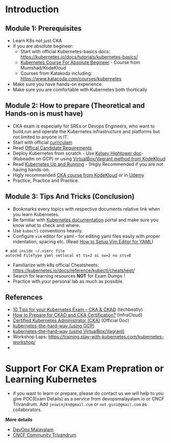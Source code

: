 # Introduction

## Module 1: Prerequisites

- Learn K8s not just CKA
- If you are absolute begineer: 
  * Start with official Kubernetes-basics docs: https://kubernetes.io/docs/tutorials/kubernetes-basics/
  * [Kubernetes Course For Absolute Begineer](https://kodekloud.com/courses/kubernetes-for-the-absolute-beginners-hands-on/) - Course from Mumshad/KodeKloud
  * Courses from Katakoda including: https://www.katacoda.com/courses/kubernetes
- Make sure you have hands-on experience.
- Make sure you are comfortable with Kubernetes both thortically 
  
## Module 2: How to prepare (Theoretical and Hands-on is must have)

- CKA exam is especially for SREs or Devops Engineers, who want to build,run and operate the Kubernetes infrastructure and platforms but not limited to anyone in IT. 
- Start with official [curriculam](https://github.com/cncf/curriculum/blob/master/CKA_Curriculum_v1.21.pdf)
- Read [Offical Candidate Requirements](https://docs.linuxfoundation.org/tc-docs/certification/lf-candidate-handbook/candidate-requirements)
- Deploy Kubernetes from scratch - Use [Kelsey Hightower doc](https://github.com/kelseyhightower/kubernetes-the-hard-way)- (Kubeadm on GCP) or using [VirtualBox/Vagrant method from KodeKloud](https://github.com/mmumshad/kubernetes-the-hard-way)
- Read [Kubernetes Up and Running](https://www.oreilly.com/library/view/kubernetes-up-and/9781491935668/) - (Higly Recommended if you are not having hands-on.
- Higly recommended [CKA course from KodeKloud](https://kodekloud.com/courses/certified-kubernetes-administrator-cka/) or in [Udemy](https://www.udemy.com/course/certified-kubernetes-administrator-with-practice-tests/)
- Practice, Practice and Practice.

## Module 3: Tips And Tricks (Conclusion)

- Bookmarks every topics with respective documents relative link when you learn Kubernetes.
- Be familiar with [Kubernetes documentation](https://kubernetes.io/docs/home/) portal and make sure you know what to check and where.
- Use `kubectl` conventions heavily.
- Configure `vim` editor for yaml - for editing yaml files easily with proper indentation, spacing etc. (Read [How to Setup Vim Editor for YAML](https://www.techbeatly.com/2018/06/setup-your-vim-editor-for-ansible-playbook.html))


```shell
# add inside ~/.vimrc file
autocmd FileType yaml setlocal et ts=2 ai sw=2 nu sts=0
```

- Familiarize with k8s official Cheatsheets: https://kubernetes.io/docs/reference/kubectl/cheatsheet/
- Search for learning resources **NOT** for Exam Dumps !
- Practice with your personal lab as much as possible.

## References

- [10 Tips for your Kubernetes Exam – CKA & CKAD](https://www.techbeatly.com/2020/08/10-tips-for-your-kubernetes-exam-cka-and-ckad.html) (techbeatly)
- [How to Prepare for CKAD and CKA Certification?](https://www.infracloud.io/blogs/prepare-cka-ckad-certification/) (InfraCloud)
- [Certified Kubernetes Administrator (CKA)](https://www.cncf.io/certification/cka/) (Official Doc)
- [kubernetes-the-hard-way (using GCP)](https://github.com/kelseyhightower/kubernetes-the-hard-way) 
- [kubernetes-the-hard-way (using VirtualBox/Vagrant)](https://github.com/mmumshad/kubernetes-the-hard-way)
- Workshop Laps: https://training.play-with-kubernetes.com/kubernetes-workshop/
- 

# Support For CKA Exam Prepration or Learning Kubernetes

-  if you want to learn or prepare, please do contact us we will help to you give POC(Exam Details) as a service from devopsmalayalam.io or CNCF Trivandrum. Add `jeswinjkn@gmail.com` or `net.gini@gmail.com` as collaborators.
  
**More details**

- [DevOps Malayalam](https://devopsmalayalam.io)
- [CNCF Community Trivandrum](https://community.cncf.io/trivandrum/)
